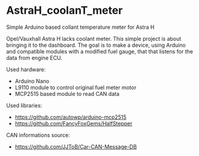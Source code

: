 # AstraH_coolanT_meter
Simple Arduino based collant temperature meter for Astra H

Opel/Vauxhall Astra H lacks coolant meter. This simple project is about bringing it to the dashboard.
The goal is to make a device, using Arduino and compatible modules with a modified fuel gauge, that that listens for the data from engine ECU.

Used hardware:
* Arduino Nano
* L9110 module to control original fuel meter motor
* MCP2515 based module to read CAN data

Used libraries:
* https://github.com/autowp/arduino-mcp2515
* https://github.com/FancyFoxGems/HalfStepper

CAN informations source:
* https://github.com/JJToB/Car-CAN-Message-DB
